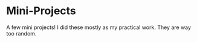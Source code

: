 # Mini-Projects
A few mini projects!
I did these mostly as my practical work. They are way too random.
